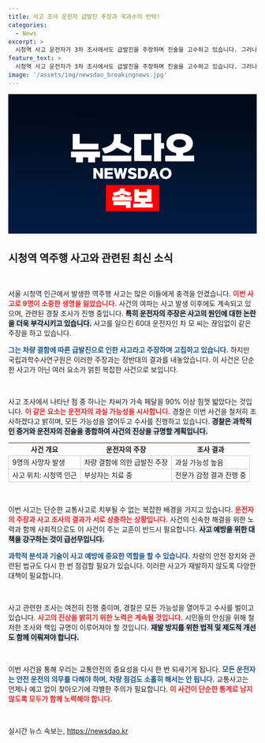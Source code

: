 ```yaml
---
title: 사고 조사 운전자 급발진 주장과 국과수의 반박!
categories:
  - News
excerpt: >
  시청역 사고 운전자가 3차 조사에서도 급발진을 주장하며 진술을 고수하고 있습니다. 그러나 국과수의 분석에 따르면, 그의 과실이 사고 원인일 가능성이 농후한데요. 과연 진실은 무엇일까요? 클릭해서 상세히 알아보세요!
feature_text: >
  시청역 사고 운전자가 3차 조사에서도 급발진을 주장하며 진술을 고수하고 있습니다. 그러나 국과수의 분석에 따르면, 그의 과실이 사고 원인일 가능성이 농후한데요. 과연 진실은 무엇일까요? 클릭해서 상세히 알아보세요!
image: '/assets/img/newsdao_breakingnews.jpg'
---
```


<p><img src="/assets/img/newsdao_breakingnews.jpg" alt="bookingtag 속보" /></p>

<h2 data-ke-size="size26">시청역 역주행 사고와 관련된 최신 소식</h2>

<p data-ke-size="size16">&nbsp;</p>

<p>서울 시청역 인근에서 발생한 역주행 사고는 많은 이들에게 충격을 안겼습니다. <b><span style="color: #ee2323;">이번 사고로 9명이 소중한 생명을 잃었습니다.</span></b> 사건의 여파는 사고 발생 이후에도 계속되고 있으며, 관련된 경찰 조사가 진행 중입니다. <b><span style="background-color: #21538527;">특히 운전자의 주장은 사고의 원인에 대한 논란을 더욱 부각시키고 있습니다.</span></b> 사고를 일으킨 60대 운전자인 차 모 씨는 끊임없이 같은 주장을 하고 있습니다. </p>

<p><b><span style="color: #1a5490;">그는 차량 결함에 따른 급발진으로 인한 사고라고 주장하며 고집하고 있습니다.</span></b> 하지만 국립과학수사연구원은 이러한 주장과는 정반대의 결과를 내놓았습니다. 이 사건은 단순한 사고가 아닌 여러 요소가 얽힌 복잡한 사건으로 보입니다. </p>

<p data-ke-size="size16">&nbsp;</p>

<p>사고 조사에서 나타난 점 중 하나는 차씨가 가속 페달을 90% 이상 힘껏 밟았다는 것입니다. <b><span style="color: #ee2323;">이 같은 요소는 운전자의 과실 가능성을 시사합니다.</span></b> 경찰은 이번 사건을 철저히 조사하겠다고 밝히며, 모든 가능성을 열어두고 수사를 진행하고 있습니다. <b><span style="background-color: #21538527;">경찰은 과학적인 증거와 운전자의 진술을 종합하여 사건의 진상을 규명할 계획입니다.</span></b></p>

<table style="width: 100%; border-collapse: collapse;">
  <tr>
    <td style="text-align: center; height: 17px;"><b>사건 개요</b></td>
    <td style="text-align: center; height: 17px;"><b>운전자의 주장</b></td>
    <td style="text-align: center; height: 17px;"><b>조사 결과</b></td>
  </tr>
  <tr>
    <td style="height: 17px; border: 1px solid #ccc;">9명의 사망자 발생</td>
    <td style="border: 1px solid #ccc;">차량 결함에 의한 급발진 주장</td>
    <td style="border: 1px solid #ccc;">과실 가능성 높음</td>
  </tr>
  <tr>
    <td style="height: 17px; border: 1px solid #ccc;">사고 위치: 시청역 인근</td>
    <td style="border: 1px solid #ccc;">부상자는 치료 중</td>
    <td style="border: 1px solid #ccc;">전문가 감정 결과 진행 중</td>
  </tr>
</table>

<p data-ke-size="size16">&nbsp;</p>

<p>이번 사고는 단순한 교통사고로 치부될 수 없는 복잡한 배경을 가지고 있습니다. <b><span style="color: #ee2323;">운전자의 주장과 사고 조사의 결과가 서로 상충하는 상황입니다.</span></b> 사건의 신속한 해결을 위한 노력과 함께 사회적으로도 이 사건이 주는 교훈이 반드시 필요합니다. <b><span style="background-color: #21538527;">사고 예방을 위한 대책을 강구하는 것이 급선무입니다.</span></b></p>

<p><b><span style="color: #1a5490;">과학적 분석과 기술이 사고 예방에 중요한 역할을 할 수 있습니다.</span></b> 차량의 안전 장치와 관련된 법규도 다시 한 번 점검할 필요가 있습니다. 이러한 사고가 재발하지 않도록 다양한 대책이 필요합니다. </p>

<p data-ke-size="size16">&nbsp;</p>

<p>사고 관련한 조사는 여전히 진행 중이며, 경찰은 모든 가능성을 열어두고 수사를 벌이고 있습니다. <b><span style="color: #ee2323;">사고의 진상을 밝히기 위한 노력은 계속될 것입니다.</span></b> 시민들의 안심을 위해 철저한 조사와 책임 규명이 이루어져야 할 것입니다. <b><span style="background-color: #21538527;">재발 방지를 위한 법적 및 제도적 개선도 함께 이뤄져야 합니다.</span></b></p>

<p data-ke-size="size16">&nbsp;</p>

<p>이번 사건을 통해 우리는 교통안전의 중요성을 다시 한 번 되새기게 됩니다. <b><span style="color: #1a5490;">모든 운전자는 안전 운전의 의무를 다해야 하며, 차량 점검도 소홀히 해서는 안 됩니다.</span></b> 교통사고는 언제나 예고 없이 찾아오기에 각별한 주의가 필요합니다. <b><span style="color: #ee2323;">이 사건이 단순한 통계로 남지 않도록 모두가 함께 노력해야 합니다.</span></b></p>

<p data-ke-size="size16">&nbsp;</p>
실시간 뉴스 속보는, <a href="https://newsdao.kr" rel="dofollow">https://newsdao.kr</a>


